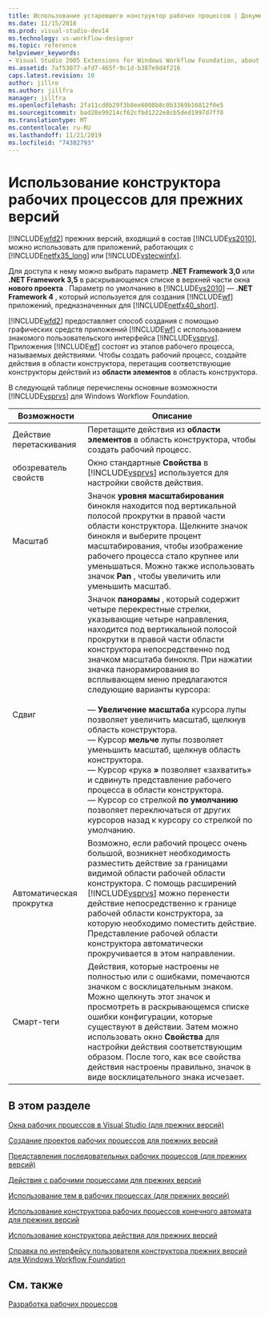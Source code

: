 ```yaml
---
title: Использование устаревшего конструктор рабочих процессов | Документация Майкрософт
ms.date: 11/15/2016
ms.prod: visual-studio-dev14
ms.technology: vs-workflow-designer
ms.topic: reference
helpviewer_keywords:
- Visual Studio 2005 Extensions for Windows Workflow Foundation, about
ms.assetid: 7af53077-afd7-465f-9c1d-b387e9d4f216
caps.latest.revision: 10
author: jillre
ms.author: jillfra
manager: jillfra
ms.openlocfilehash: 2fa11cd0b29f3b8ee6008b8c0b3369b16812f0e5
ms.sourcegitcommit: bad28e99214cf62cfbd1222e8cb5ded1997d7ff0
ms.translationtype: MT
ms.contentlocale: ru-RU
ms.lasthandoff: 11/21/2019
ms.locfileid: "74302793"
---
```

# <a name="using-the-legacy-workflow-designer"></a>Использование конструктора рабочих процессов для прежних версий
[!INCLUDE[wfd2](../includes/wfd2-md.md)] прежних версий, входящий в состав [!INCLUDE[vs2010](../includes/vs2010-md.md)], можно использовать для приложений, работающих с [!INCLUDE[netfx35_long](../includes/netfx35-long-md.md)] или [!INCLUDE[vstecwinfx](../includes/vstecwinfx-md.md)].

 Для доступа к нему можно выбрать параметр **.NET Framework 3,0** или **.NET Framework 3,5** в раскрывающемся списке в верхней части окна **нового проекта** . Параметр по умолчанию в [!INCLUDE[vs2010](../includes/vs2010-md.md)] — **.NET Framework 4** , который используется для создания [!INCLUDE[wf](../includes/wf-md.md)] приложений, предназначенных для [!INCLUDE[netfx40_short](../includes/netfx40-short-md.md)].

 [!INCLUDE[wfd2](../includes/wfd2-md.md)] предоставляет способ создания с помощью графических средств приложений [!INCLUDE[wf](../includes/wf-md.md)] с использованием знакомого пользовательского интерфейса [!INCLUDE[vsprvs](../includes/vsprvs-md.md)]. Приложения [!INCLUDE[wf](../includes/wf-md.md)] состоят из этапов рабочего процесса, называемых действиями. Чтобы создать рабочий процесс, создайте действия в области конструктора, перетащив соответствующие конструкторы действий из **области элементов** в область конструктора.

 В следующей таблице перечислены основные возможности [!INCLUDE[vsprvs](../includes/vsprvs-md.md)] для Windows Workflow Foundation.

|Возможности|Описание|
|-------------|-----------------|
|Действие перетаскивания|Перетащите действия из **области элементов** в область конструктора, чтобы создать рабочий процесс.|
|обозреватель свойств|Окно стандартные **Свойства** в [!INCLUDE[vsprvs](../includes/vsprvs-md.md)] используется для настройки свойств действия.|
|Масштаб|Значок **уровня масштабирования** бинокля находится под вертикальной полосой прокрутки в правой части области конструктора. Щелкните значок бинокля и выберите процент масштабирования, чтобы изображение рабочего процесса стало крупнее или уменьшаться. Можно также использовать значок **Pan** , чтобы увеличить или уменьшить масштаб.|
|Сдвиг|Значок **панорамы** , который содержит четыре перекрестные стрелки, указывающие четыре направления, находится под вертикальной полосой прокрутки в правой части области конструктора непосредственно под значком масштаба бинокля. При нажатии значка панорамирования во всплывающем меню предлагаются следующие варианты курсора:<br /><br /> — **Увеличение масштаба** курсора лупы позволяет увеличить масштаб, щелкнув область конструктора.<br />— Курсор **мельче** лупы позволяет уменьшить масштаб, щелкнув область конструктора.<br />— Курсор «рука **»** позволяет «захватить» и сдвинуть представление рабочего процесса в области конструктора.<br />— Курсор со стрелкой **по умолчанию** позволяет переключаться от других курсоров назад к курсору со стрелкой по умолчанию.|
|Автоматическая прокрутка|Возможно, если рабочий процесс очень большой, возникнет необходимость разместить действие за границами видимой области рабочей области конструктора. С помощь расширений [!INCLUDE[vsprvs](../includes/vsprvs-md.md)] можно перенести действие непосредственно к границе рабочей области конструктора, за которую необходимо поместить действие. Представление рабочей области конструктора автоматически прокручивается в этом направлении.|
|Смарт-теги|Действия, которые настроены не полностью или с ошибками, помечаются значком с восклицательным знаком. Можно щелкнуть этот значок и просмотреть в раскрывающемся списке ошибки конфигурации, которые существуют в действии. Затем можно использовать окно **Свойства** для настройки действия соответствующим образом. После того, как все свойства действия настроены правильно, значок в виде восклицательного знака исчезает.|

## <a name="in-this-section"></a>В этом разделе
 [Окна рабочих процессов в Visual Studio (для прежних версий)](../workflow-designer/visual-studio-workflow-windows-legacy.md)

 [Создание проектов рабочих процессов для прежних версий](../workflow-designer/creating-legacy-workflow-projects.md)

 [Представления последовательных рабочих процессов (для прежних версий)](../workflow-designer/sequential-workflow-views-legacy.md)

 [Действия с рабочими процессами для прежних версий](../workflow-designer/legacy-workflow-activities.md)

 [Использование тем в рабочих процессах (для прежних версий)](../workflow-designer/using-themes-in-workflows-legacy.md)

 [Использование конструктора рабочих процессов конечного автомата для прежних версий](../workflow-designer/using-the-legacy-state-machine-workflow-designer.md)

 [Использование конструктора действия для прежних версий](../workflow-designer/using-the-legacy-activity-designer.md)

 [Справка по интерфейсу пользователя конструктора прежних версий для Windows Workflow Foundation](../workflow-designer/legacy-designer-for-windows-workflow-foundation-ui-help.md)

## <a name="see-also"></a>См. также
 [Разработка рабочих процессов](https://go.microsoft.com/fwlink?LinkID=65010)